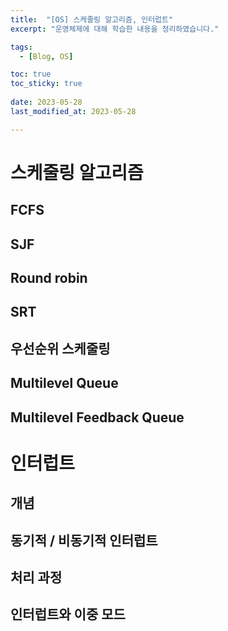 ```yaml
---
title:  "[OS] 스케줄링 알고리즘, 인터럽트"
excerpt: "운영체제에 대해 학습한 내용을 정리하였습니다."

tags:
  - [Blog, OS]

toc: true
toc_sticky: true
 
date: 2023-05-28
last_modified_at: 2023-05-28

---
```


# 스케줄링 알고리즘

## FCFS

## SJF

## Round robin

## SRT

## 우선순위 스케줄링

## Multilevel  Queue

## Multilevel Feedback Queue

# 인터럽트

## 개념

## 동기적 / 비동기적 인터럽트

## 처리 과정

## 인터럽트와 이중 모드